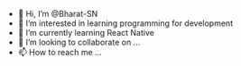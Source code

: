 - 👋 Hi, I’m @Bharat-SN
- 👀 I’m interested in learning programming for development
- 🌱 I’m currently learning React Native
- 💞️ I’m looking to collaborate on ...
- 📫 How to reach me ...

<!---
Bharat-SN/Bharat-SN is a ✨ special ✨ repository because its `README.md` (this file) appears on your GitHub profile.
You can click the Preview link to take a look at your changes.
--->
